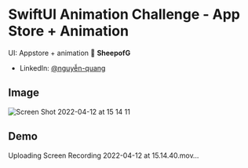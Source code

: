# SwiftUI Animation Challenge - App Store + Animation
UI: Appstore + animation
👤 **SheepofG**
- LinkedIn: [@nguyễn-quang](https://www.linkedin.com/in/nguyen-quang-515565188/)
## Image
![Screen Shot 2022-04-12 at 15 14 11](https://user-images.githubusercontent.com/78789259/162913655-9e7ace03-c090-45ca-834f-c78129b67d3d.png)
## Demo
Uploading Screen Recording 2022-04-12 at 15.14.40.mov…

